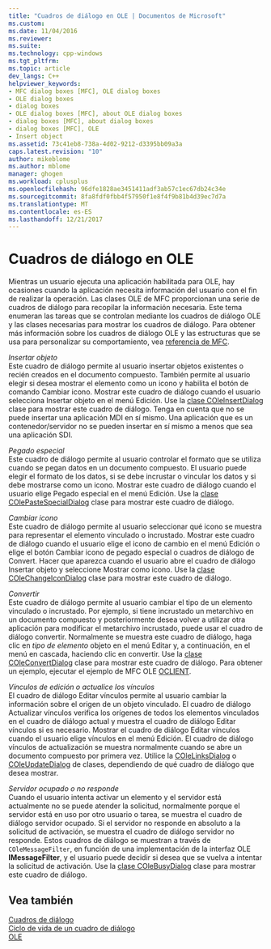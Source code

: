 ```yaml
---
title: "Cuadros de diálogo en OLE | Documentos de Microsoft"
ms.custom: 
ms.date: 11/04/2016
ms.reviewer: 
ms.suite: 
ms.technology: cpp-windows
ms.tgt_pltfrm: 
ms.topic: article
dev_langs: C++
helpviewer_keywords:
- MFC dialog boxes [MFC], OLE dialog boxes
- OLE dialog boxes
- dialog boxes
- OLE dialog boxes [MFC], about OLE dialog boxes
- dialog boxes [MFC], about dialog boxes
- dialog boxes [MFC], OLE
- Insert object
ms.assetid: 73c41eb8-738a-4d02-9212-d3395bb09a3a
caps.latest.revision: "10"
author: mikeblome
ms.author: mblome
manager: ghogen
ms.workload: cplusplus
ms.openlocfilehash: 96dfe1828ae3451411adf3ab57c1ec67db24c34e
ms.sourcegitcommit: 8fa8fdf0fbb4f57950f1e8f4f9b81b4d39ec7d7a
ms.translationtype: MT
ms.contentlocale: es-ES
ms.lasthandoff: 12/21/2017
---
```

# <a name="dialog-boxes-in-ole"></a>Cuadros de diálogo en OLE
Mientras un usuario ejecuta una aplicación habilitada para OLE, hay ocasiones cuando la aplicación necesita información del usuario con el fin de realizar la operación. Las clases OLE de MFC proporcionan una serie de cuadros de diálogo para recopilar la información necesaria. Este tema enumeran las tareas que se controlan mediante los cuadros de diálogo OLE y las clases necesarias para mostrar los cuadros de diálogo. Para obtener más información sobre los cuadros de diálogo OLE y las estructuras que se usa para personalizar su comportamiento, vea [referencia de MFC](../mfc/mfc-desktop-applications.md).  
  
 *Insertar objeto*  
 Este cuadro de diálogo permite al usuario insertar objetos existentes o recién creados en el documento compuesto. También permite al usuario elegir si desea mostrar el elemento como un icono y habilita el botón de comando Cambiar icono. Mostrar este cuadro de diálogo cuando el usuario selecciona Insertar objeto en el menú Edición. Use la [clase COleInsertDialog](../mfc/reference/coleinsertdialog-class.md) clase para mostrar este cuadro de diálogo. Tenga en cuenta que no se puede insertar una aplicación MDI en sí mismo. Una aplicación que es un contenedor/servidor no se pueden insertar en sí mismo a menos que sea una aplicación SDI.  
  
 *Pegado especial*  
 Este cuadro de diálogo permite al usuario controlar el formato que se utiliza cuando se pegan datos en un documento compuesto. El usuario puede elegir el formato de los datos, si se debe incrustar o vincular los datos y si debe mostrarse como un icono. Mostrar este cuadro de diálogo cuando el usuario elige Pegado especial en el menú Edición. Use la [clase COlePasteSpecialDialog](../mfc/reference/colepastespecialdialog-class.md) clase para mostrar este cuadro de diálogo.  
  
 *Cambiar icono*  
 Este cuadro de diálogo permite al usuario seleccionar qué icono se muestra para representar el elemento vinculado o incrustado. Mostrar este cuadro de diálogo cuando el usuario elige el icono de cambio en el menú Edición o elige el botón Cambiar icono de pegado especial o cuadros de diálogo de Convert. Hacer que aparezca cuando el usuario abre el cuadro de diálogo Insertar objeto y seleccione Mostrar como icono. Use la [clase COleChangeIconDialog](../mfc/reference/colechangeicondialog-class.md) clase para mostrar este cuadro de diálogo.  
  
 *Convertir*  
 Este cuadro de diálogo permite al usuario cambiar el tipo de un elemento vinculado o incrustado. Por ejemplo, si tiene incrustado un metarchivo en un documento compuesto y posteriormente desea volver a utilizar otra aplicación para modificar el metarchivo incrustado, puede usar el cuadro de diálogo convertir. Normalmente se muestra este cuadro de diálogo, haga clic en *tipo de elemento* objeto en el menú Editar y, a continuación, en el menú en cascada, haciendo clic en convertir. Use la [clase COleConvertDialog](../mfc/reference/coleconvertdialog-class.md) clase para mostrar este cuadro de diálogo. Para obtener un ejemplo, ejecutar el ejemplo de MFC OLE [OCLIENT](../visual-cpp-samples.md).  
  
 *Vínculos de edición o actualice los vínculos*  
 El cuadro de diálogo Editar vínculos permite al usuario cambiar la información sobre el origen de un objeto vinculado. El cuadro de diálogo Actualizar vínculos verifica los orígenes de todos los elementos vinculados en el cuadro de diálogo actual y muestra el cuadro de diálogo Editar vínculos si es necesario. Mostrar el cuadro de diálogo Editar vínculos cuando el usuario elige vínculos en el menú Edición. El cuadro de diálogo vínculos de actualización se muestra normalmente cuando se abre un documento compuesto por primera vez. Utilice la [COleLinksDialog](../mfc/reference/colelinksdialog-class.md) o [COleUpdateDialog](../mfc/reference/coleupdatedialog-class.md) de clases, dependiendo de qué cuadro de diálogo que desea mostrar.  
  
 *Servidor ocupado o no responde*  
 Cuando el usuario intenta activar un elemento y el servidor está actualmente no se puede atender la solicitud, normalmente porque el servidor está en uso por otro usuario o tarea, se muestra el cuadro de diálogo servidor ocupado. Si el servidor no responde en absoluto a la solicitud de activación, se muestra el cuadro de diálogo servidor no responde. Estos cuadros de diálogo se muestran a través de `COleMessageFilter`, en función de una implementación de la interfaz OLE **IMessageFilter**, y el usuario puede decidir si desea que se vuelva a intentar la solicitud de activación. Use la [clase COleBusyDialog](../mfc/reference/colebusydialog-class.md) clase para mostrar este cuadro de diálogo.  
  
## <a name="see-also"></a>Vea también  
 [Cuadros de diálogo](../mfc/dialog-boxes.md)   
 [Ciclo de vida de un cuadro de diálogo](../mfc/life-cycle-of-a-dialog-box.md)   
 [OLE](../mfc/ole-in-mfc.md)

